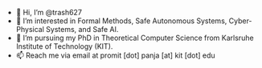 - 👋 Hi, I’m @trash627
- 👀 I’m interested in Formal Methods, Safe Autonomous Systems, Cyber-Physical Systems, and Safe AI.
- 🌱 I’m pursuing my PhD in Theoretical Computer Science from Karlsruhe Institute of Technology (KIT).
- 📫 Reach me via email at promit [dot] panja [at] kit [dot] edu

<!---
PromitPanja627/PromitPanja627 is a ✨ special ✨ repository because its `README.md` (this file) appears on your GitHub profile.
You can click the Preview link to take a look at your changes.
--->
